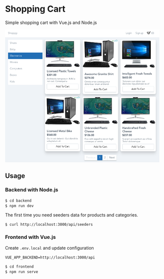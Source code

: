# Shopping Cart

Simple shopping cart with Vue.js and Node.js

![](screenshot.png)

## Usage

### Backend with Node.js

```bash
$ cd backend 
$ npm run dev
```

The first time you need seeders data for products and categories.

```bash
$ curl http://localhost:3000/api/seeders
```

### Frontend with Vue.js

Create `.env.local` and update configuration

```
VUE_APP_BACKEND=http://localhost:3000/api
```

```bash
$ cd frontend 
$ npm run serve
```